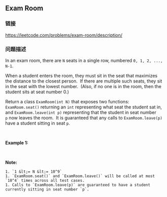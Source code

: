 ## Exam Room  
### 链接  
https://leetcode.com/problems/exam-room/description/  
### 问题描述
In an exam room, there are `N` seats in a single row, numbered `0, 1, 2, ..., N-1`.

When a student enters the room, they must sit in the seat that maximizes the distance to the closest person.&nbsp; If there are multiple such seats, they sit in the seat with the lowest number.&nbsp; (Also, if no one is in the room, then the student sits at seat number 0.)

Return a class `ExamRoom(int N)`&nbsp;that exposes two functions: `ExamRoom.seat()`&nbsp;returning an `int`&nbsp;representing what seat the student sat in, and `ExamRoom.leave(int p)`&nbsp;representing that the student in seat number `p`&nbsp;now leaves the room.&nbsp; It is guaranteed that any calls to `ExamRoom.leave(p)` have a student sitting in seat `p`.

&nbsp;

**Example 1:**

​​​​​​​

**Note:**

	1. `1 &lt;= N &lt;= 10^9`
	1. `ExamRoom.seat()` and `ExamRoom.leave()` will be called at most `10^4` times across all test cases.
	1. Calls to `ExamRoom.leave(p)` are guaranteed to have a student currently sitting in seat number `p`.
